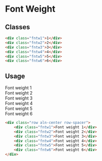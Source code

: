 # Font Weight

## Classes
```html
<div class="fntw1">1</div>
<div class="fntw2">2</div>
<div class="fntw3">3</div>
<div class="fntw4">4</div>
<div class="fntw5">5</div>
<div class="fntw6">6</div>
```

## Usage
<div class="row aln-center row-spacer">
    <div class="fntw1">Font weight 1</div>
    <div class="fntw2">Font weight 2</div>
    <div class="fntw3">Font weight 3</div>
    <div class="fntw4">Font weight 4</div>
    <div class="fntw5">Font weight 5</div>
    <div class="fntw6">Font weight 6</div>
</div>

```html
<div class="row aln-center row-spacer">
    <div class="fntw1">Font weight 1</div>
    <div class="fntw2">Font weight 2</div>
    <div class="fntw3">Font weight 3</div>
    <div class="fntw4">Font weight 4</div>
    <div class="fntw5">Font weight 5</div>
    <div class="fntw6">Font weight 6</div>
</div>
```